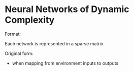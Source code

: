 # Neural Networks of Dynamic Complexity

Format:

Each network is represented in a sparse matrix

Original form:
- when mapping from environment inputs to outputs
